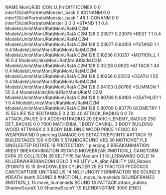 NAME 			MonUR3D
ICON 			U_FrnOf17
ICONEX 0 0 interf3\UnitPortrets\Monster_back 0
ICONANM 0 0 interf3\UnitPortrets\Monster_back 1 48 1
ICONANM 0 0 interf3\UnitPortrets\Monster 0 0 0
*STAND                  1 1  0.4 Models\Units\MonURat\MonURatM.C2M Models\Units\MonURat\MonURatA.C2M 128 0.23077 0.23078
*REST      		1 1  0.4 Models\Units\MonURat\MonURatM.C2M Models\Units\MonURat\MonURatA.C2M 128 0.23077 0.64103
*PSTAND    		1 1  0.4 Models\Units\MonURat\MonURatM.C2M Models\Units\MonURat\MonURatA.C2M 128 0.10256 0.10257
*MOTION_L  		1 16 0.4 Models\Units\MonURat\MonURatM.C2M Models\Units\MonURat\MonURatA.C2M 128 0.05128 0.0923
*ATTACK    		1 40 0.4 Models\Units\MonURat\MonURatM.C2M Models\Units\MonURat\MonURatA.C2M 128 0.10256 0.20512
*DEATH     		1 55 0.4 Models\Units\MonURat\MonURatM.C2M Models\Units\MonURat\MonURatA.C2M 128 0.64103 0.80769
*SUMMON     		1 55 0.4 Models\Units\MonURat\MonURatM.C2M Models\Units\MonURat\MonURatA.C2M 128 0.80769 0.64103
*DEATHLIE1 		1 1  0.4 Models\Units\MonURat\MonURatM.C2M Models\Units\MonURat\MonURatA.C2M 128 0.80769 0.80770
GEOMETRY 		1 15 55
LIFE     		150
RECTANGLE 		0 2 32 40
ATTACK_RADIUS 		0 0 70
ATTACK_PAUSE 		0 0
ADDSHOTRADIUS 		20
SEARCH_ENEMY_RADIUS 	250
DET_RADIUS 		0 0 7000
MATHERIAL 		1 BODY
CANKILL 3 BODY BUILDING WOOD 
ATTMASK 0 3 BODY BUILDING WOOD 
PRICE 			1 FOOD 60
WEAPONKIND 		0 piercing
DAMAGE   		0 5
SETACTIVEPOINT0		#ATTACK 19 
BUILDSTAGES 		100
VISION 			0
STANDGROUND
VES 			30
MOTIONSTYLE 		SINGLESTEP
ROTATE 			16
PROTECTION 		1 piercing 2
BREAKANIMATION 		#REST
BREAKANIMATION 		#STAND
MOVEBREAK 		#MOTION_L
CANSTORM
EXPA 25
COLLISION 26
SELTYPE SelMedium 1 1
KILLERAWARD             GOLD 14
KILLERAWARDRANDOM       GOLD 3
ABILITY			UA_aRat
ABILITY	UAI_Rabies
ZPOINTS 15 15
SHADOWLESS
CYLINDER 25 20
TFACTOR FFC0C0C0
CANTCAPTURE
UNITRADIUS 14
NO_HUNGRY
FORMFACTOR 180
SOUND 5 #DEATH death
SOUND 8 #MOTION_L move_humanoids
SOUNDFRAME2 #MOTION_L 15 move_humanoids
SOUND 18 #ATTACK attack_dubina
ShadowScaleX 1.0
ShadowScaleY 1.5
BLENDINGTIME 3000
[END]

